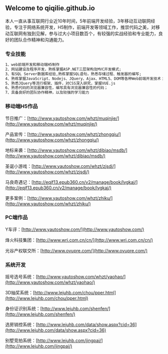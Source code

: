 ## Welcome to qiqilie.github.io

本人一直从事互联网行业近10年时间，5年前端开发经验，3年移动互动联网经验，专注于网络系统开发，H5制作，前端开发等领域工作，推崇代码之美，对移动互联网有独到见解，参与过大小项目数百个，有较强的实战经验和专业能力，良好的团队合作精神和沟通能力。

### 专业技能

```markdown
1、web前端开发和移动端H5制作
2、网站建设及程序开发，熟练掌握ASP.NET三层架构及MVC开发模式; 
3、有SQL Server数据库经验,熟练掌握SQL语句，熟悉存储过程、触发器的编写; 
4、熟练掌握JavaScript、Nodejs、JQuery、Ajax、HTML5、DOM等各种Web前端开发技术； 
5、熟悉JQuery等流行框架、插件，对CSS深入研究，掌握VUE.js
6、熟悉代码的浏览器兼容性，编写具有浏览器兼容性的代码； 
7、具备良好的团队协作精神，以及较强的学习能力
```

### 移动端H5作品

节日推广：[http://www.yautoshow.com/whzt/muqinjie/](http://www.yautoshow.com/whzt/muqinjie/)

产品宣传：[http://www.yautoshow.com/whzt/zhongqiu/](http://www.yautoshow.com/whzt/zhongqiu/)

地标来袭：[http://www.yautoshow.com/whzt/dibiao/msdb/](http://www.yautoshow.com/whzt/dibiao/msdb/)

圣诞小游戏：[http://www.yautoshow.com/whzt/zjsdj/](http://www.yautoshow.com/whzt/zjsdj/)

马良奇遇记：[http://eqjf13.epub360.cn/v2/manage/book/lvgkaj/](http://eqjf13.epub360.cn/v2/manage/book/lvgkaj/)

更多案例：[http://www.yautoshow.com/whzt/zhiku/](http://www.yautoshow.com/whzt/zhiku/)

### PC端作品

Y车评：[http://www.yautoshow.com/](http://www.yautoshow.com/)

烽火科技集团：[http://www.wri.com.cn/cn/](http://www.wri.com.cn/cn/)

光谷产权联交所：[http://www.ovupre.com/](http://www.ovupre.com/)

### 系统开发

摇号选号系统：[http://www.yautoshow.com/whzt/yaohao/](http://www.yautoshow.com/whzt/yaohao/)

3D抽奖系统：[http://www.lejuhb.com/chou/pper.html](http://www.lejuhb.com/chou/pper.html)

身份证识别系统：[http://www.lejuhb.com/shenfen/](http://www.lejuhb.com/shenfen/)

选房销控系统：[http://www.lejuhb.com/data/show.aspx?cid=36](http://www.lejuhb.com/data/show.aspx?cid=36)

别墅竞拍系统：[http://www.lejuhb.com/jingpai/](http://www.lejuhb.com/jingpai/)
